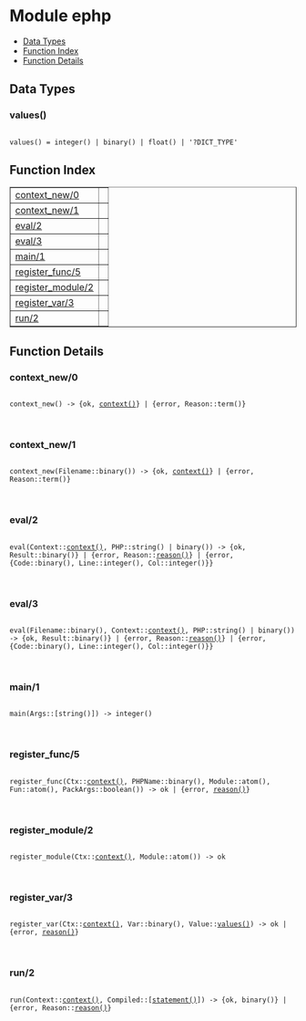 

# Module ephp #
* [Data Types](#types)
* [Function Index](#index)
* [Function Details](#functions)



<a name="types"></a>

## Data Types ##




### <a name="type-values">values()</a> ###



<pre><code>
values() = integer() | binary() | float() | '?DICT_TYPE'
</code></pre>


<a name="index"></a>

## Function Index ##


<table width="100%" border="1" cellspacing="0" cellpadding="2" summary="function index"><tr><td valign="top"><a href="#context_new-0">context_new/0</a></td><td></td></tr><tr><td valign="top"><a href="#context_new-1">context_new/1</a></td><td></td></tr><tr><td valign="top"><a href="#eval-2">eval/2</a></td><td></td></tr><tr><td valign="top"><a href="#eval-3">eval/3</a></td><td></td></tr><tr><td valign="top"><a href="#main-1">main/1</a></td><td></td></tr><tr><td valign="top"><a href="#register_func-5">register_func/5</a></td><td></td></tr><tr><td valign="top"><a href="#register_module-2">register_module/2</a></td><td></td></tr><tr><td valign="top"><a href="#register_var-3">register_var/3</a></td><td></td></tr><tr><td valign="top"><a href="#run-2">run/2</a></td><td></td></tr></table>


<a name="functions"></a>

## Function Details ##

<a name="context_new-0"></a>

### context_new/0 ###


<pre><code>
context_new() -&gt; {ok, <a href="#type-context">context()</a>} | {error, Reason::term()}
</code></pre>
<br />


<a name="context_new-1"></a>

### context_new/1 ###


<pre><code>
context_new(Filename::binary()) -&gt; {ok, <a href="#type-context">context()</a>} | {error, Reason::term()}
</code></pre>
<br />


<a name="eval-2"></a>

### eval/2 ###


<pre><code>
eval(Context::<a href="#type-context">context()</a>, PHP::string() | binary()) -&gt; {ok, Result::binary()} | {error, Reason::<a href="#type-reason">reason()</a>} | {error, {Code::binary(), Line::integer(), Col::integer()}}
</code></pre>
<br />


<a name="eval-3"></a>

### eval/3 ###


<pre><code>
eval(Filename::binary(), Context::<a href="#type-context">context()</a>, PHP::string() | binary()) -&gt; {ok, Result::binary()} | {error, Reason::<a href="#type-reason">reason()</a>} | {error, {Code::binary(), Line::integer(), Col::integer()}}
</code></pre>
<br />


<a name="main-1"></a>

### main/1 ###


<pre><code>
main(Args::[string()]) -&gt; integer()
</code></pre>
<br />


<a name="register_func-5"></a>

### register_func/5 ###


<pre><code>
register_func(Ctx::<a href="#type-context">context()</a>, PHPName::binary(), Module::atom(), Fun::atom(), PackArgs::boolean()) -&gt; ok | {error, <a href="#type-reason">reason()</a>}
</code></pre>
<br />


<a name="register_module-2"></a>

### register_module/2 ###


<pre><code>
register_module(Ctx::<a href="#type-context">context()</a>, Module::atom()) -&gt; ok
</code></pre>
<br />


<a name="register_var-3"></a>

### register_var/3 ###


<pre><code>
register_var(Ctx::<a href="#type-context">context()</a>, Var::binary(), Value::<a href="#type-values">values()</a>) -&gt; ok | {error, <a href="#type-reason">reason()</a>}
</code></pre>
<br />


<a name="run-2"></a>

### run/2 ###


<pre><code>
run(Context::<a href="#type-context">context()</a>, Compiled::[<a href="#type-statement">statement()</a>]) -&gt; {ok, binary()} | {error, Reason::<a href="#type-reason">reason()</a>}
</code></pre>
<br />


